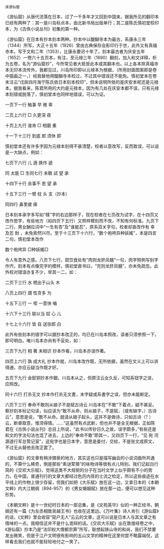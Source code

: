     读游仙窟 

   《游仙窟》从唐代流落在日本，过了一千多年才又回到中国来，据我所见的翻印本已经有两种了：其一是川岛标点本，由北新书局出版单行；其二是陈氏慎初堂校印本，为《古佚小说丛刊》初集的第一种。

   《游仙窟》在日本有抄本刻本两种。抄本中以醍醐寺本为最古，系康永三年（1344）所写，大正十五年（1926）曾由古典保存会影印行于世，此外又有真福寺本，写于文和二年（1353），比康永要迟十年了。刻本最古者为庆安五年（1652）一卷六十五页本，有注，至元禄三年（1690）翻刻，加入和文详释，析为五卷，名为“游仙窟抄”，今所常见者大抵皆此本或其翻本也。以上各本除真福寺本无印本流传外，我都见过，川岛所印即以元禄本为根据，（所用封面图案即是卷中插画之一，）经我替他用醍醐寺本校过，不过其中错误还不能免。慎初堂本在卷末注云“戊辰四月海宁陈氏依日本刻本校印”，但未说明所依的是庆安本呢还是元禄本。据我看来，陈君所用的大约是元禄本，因为有几处在庆安本都不误，只有元禄本刻错或脱落了，慎初堂本也同样地错误，可以为证。

   一页下一行 触事 早 微 卑

   二页上六行 □ 久更深 夜

   十页上九行 谁肯 □ 相磨 重

   十一下十三行 到底 郎 须休 即

   慎初堂本还有许多字因为元禄本刻得不甚清楚，校者以意改写，反而致误，可以说是一大缺点，例如：

   七页下六行 儿 適 换作 遞

   同 太能 □ 生同七行 未敢 試 望 承

   十四下十行 余事不 思 望 承

   十五下三行 一臂 枕 头 支（抄本）

   同四行 鼻里痠 痺

   日本刻本承字多写如“樣”字的右边那样子，现在校者在七页改为试字，在十四页又改作思字，有些地方（如四页下五行）又照样模刻而不改，不知有何标准。九页下二行，男女酬应词中“一生有杏”及“谁能忍”，原系双关字句，校者却直改作有 幸 及忍 耐 ，未免索然兴尽。至于十三页下十六行，“数个袍袴异种妖媱”，本是四言二句，慎初堂本改作

   数个袍袴异 □种妖媱□

   令人有意外之感。八页下七行，叙饮食处有“肉则龙肝凤髓”一句，肉字照例写别字作宍，刻本有点像完字的模样，慎初堂直书曰，“完则龙肝凤髓”，亦未免疏忽。此外校对错误亦复不少，举其一二，如：

   二页下三行 水 栖出于山头 木

   八页上四行 謂 性贪多 为

   十五下三行 一 喫 一意快 嚙

   十六下十三行 联以当 奴 心 儿

   十七上十六行 皆 自 送张郎 白

   此外有些刻本的错字可以据抄本改正的，均已在川岛本照改，读者只须参照一下，即可明白。唯川岛本亦尚有不妥处，如：

   三页下九行 相 著 未相识 抄本作看，川岛本亦误作著。

   四页上六行 孰 成大礼 抄本作就，川岛本改作既，无所依据，虽然在文义上可以讲得通，亦应云疑当作既才好。

   五页下九行 金釵铜抄本作鈿，川岛本从之，但原注云女久反，可知系钮字之误，应照改。

   同十六行 打杀无文 抄本作打杀无文晝，末字疑或系書字之误，但亦未能断定。

   六页下三行 奉命不敢则从娘子不是赋古诗云 川岛本在“不敢”下着点，疑不甚妥。察抄刻本标记句读，似应读为“敢不从命，则从娘子，不是赋，（或有缺字，）古诗云”，意思是说，“敢不从命。就请从娘子起头，这并不是做诗，只如古诗（? ）云，断章取意，惟须得情。……”这虽然有点武断，但也并不是全无根据，正如陈君在《古佚小说丛刊》总目上所说，“此书以传钞日久之故，误字颇多，”有些还是和文的字法句法也混了进去，上边的“奉命不敢”即其一，又四页下一行，“见 宛 河源道行军总管记室”，这宛字也是日本字，意思是委付，交给，不是张文成原文，不过无从替他去改正罢了。

   《游仙窟》的文章有稍涉猥亵的地方，其实这也只是描写幽会的小说词曲所共通的，不算什么稀奇，倒是那些“素谜荤猜”的咏物诗等很有点儿特别。我们记起白行简的《交欢大乐赋》，觉得这类不大规矩的分子在当时文学上似乎颇有不小的势力。在中国，普通刊行的文章大都经过色厉内荏的士流之检定，所以这些痕迹在水平线上的作物上很少存留，但我们如把《大乐赋》放在这一边，又拿日本的《本朝文粹》内大江朝纲（894-957）的《男女婚姻赋》放在那一边，便可以想见这种形势。

   《本朝文粹》是十一世纪时日本的一部总集，是《文苑英华》似的一种正经书，朝纲还有一篇《为左丞相致吴越王书》也收在这里边。《万叶集》诗人肯引《游仙窟》的话，《文粹》里会收容“窥户无人”云云的文章，这可以说是日本人与其文章之有情味的一点。我相信这并不是什么诡辩的话。《交欢大乐赋》出在敦煌经卷之中，《游仙窟》抄本乃是“法印权大僧都宗算”所写，联想起铁山寺的和尚，我们不禁要发出微笑，但是于江户文明很有影响的五山文学的精神在这里何尝不略露端倪，这样看去我们也就不能轻轻地付之一笑了。

